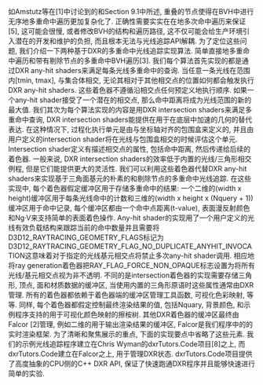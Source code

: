 如Amstutz等在[1]中讨论到的和Section 9.1中所述, 重叠的节点使得在BVH中进行无序地多重命中遍历更加复杂化了. 正确性需要实实在在地多次命中遍历来保证[5], 这可能会很慢, 或者修改BVH的结构和遍历路径, 这不仅可能会给生产环境引入潜在的开发和维护的负担, 而且根本无法与光线追踪API解耦.
为了定位这些问题, 我们介绍一下两种基于DXR的多重命中光线追踪实现算法. 简单直接地多重命中遍历和带有剔除节点的多重命中BVH遍历[3]. 我们每个算法首先实现的都是通过DXR any-hit shaders来满足每条光线多重命中的查询. 当任意一条光线在范围内[tmin, tmax], 与集合体相交, 无论其相对于其他相交点的位置如何都会触发执行DXR any-hit shaders. 这些着色器不遵循沿相交点任何预定义地执行顺序. 如果一个any-hit shader接受了一个潜在的相交点, 那么命中距离将成为光线范围的新的最大值.
我们其次为每个算法实现的内容是用DXR intersection shaders来满足多重命中查询, DXR intersection shaders能提供在用于在底层中加速的几何的替代表达. 在这种情况下, 过程化执行单元是由与坐标轴对齐的包围盒来定义的, 并且由用户定义的intersection shader将在光线与包围盒相交的时候评估这个单元. Intersection shader定义有描述相交点的属性, 包括命中距离, 然后传递给后续的着色器. 一般来说, DXR intersection shaders的效率低于内置的光线/三角形相交例程, 但是它们能提供更大的灵活性. 我们可以利用这些着色器代替DXR any-hit shaders来实现基于三角面基元的朴素的和剔除节点的多重命中光线追踪.
在这些实现中, 每个着色器假定缓冲区用于存储多重命中的结果: 一个二维的(width x height)缓冲区用于每条光线命中的计数和三维的(width x height x (Nquery + 1))缓冲区用于命中记录, 每个缓冲区都由一个命中点距离(t-value), 表面漫反射颜色和Ng·V来支持简单的表面着色操作. Any-hit shader的实现用了一个用户定义的光线有效负载结构来跟踪当前的命中数量并且需要将
D3D12_RAYTRACING_GEOMETRY_FLAGS标记为D3D12_RAYTRACING_GEOMETRY_FLAG_NO_DUPLICATE_ANYHIT_INVOCATION这意味着对于指定的光线基元相交点将禁止多次any-hit shader调用. 相应地将ray generation着色器把RAY_FLAG_FORCE_NON_OPAQUE标志设置为将所有光线/基元相交点视为非不透明. 不同的是intersection着色器的实现需要存储三角形, 顶点, 面和材质数据的缓冲区, 当使用内置的三角形原语时这些属性通常由DXR管理.
所有的着色器都依赖于着色器端的缓冲区管理工具函数, 可视化色彩映射, 等等. 同样, 每个着色器都假定控制最终渲染结果的值, 包括Nquary, 背景颜色, 和示例程序支持的用于可视化颜色映射的擦桉树. 其他DXR着色器的缓冲区最终由Falcor [2]管理, 例如二维的用于输出渲染结果的缓冲区, Falcor是我们程序中的的实时渲染框架. 为了清晰和聚焦展示的重点, 下面的实现要点中省略了这些元素.
我们的示例光线追踪程序建立在Chris Wyman的dxrTutors.Code项目[8]之上, 而dxrTutors.Code建立在Falcor之上, 用于管理DXR状态. dxrTutors.Code项目提供了高度抽象的CPU侧的C++ DXR API, 保证了快速跑通DXR程序并且能够快速进行简单的实验.

